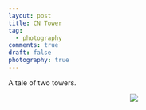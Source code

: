 ```yaml
---
layout: post
title: CN Tower
tag:
  - photography
comments: true
draft: false
photography: true
---
```


A tale of two towers.

<div align="center">
  <img src="https://shawenyao.github.io/Photos/0W4A5717.jpg" />
</div>
